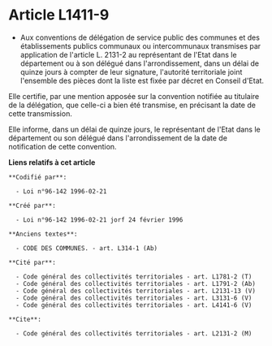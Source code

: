 # Article L1411-9

- Aux conventions de délégation de service public des communes et des établissements publics communaux ou intercommunaux
transmises par application de l'article L. 2131-2 au représentant de l'Etat dans le département ou à son délégué dans
l'arrondissement, dans un délai de quinze jours à compter de leur signature, l'autorité territoriale joint l'ensemble des
pièces dont la liste est fixée par décret en Conseil d'Etat.

Elle certifie, par une mention apposée sur la convention notifiée au titulaire de la délégation, que celle-ci a bien été
transmise, en précisant la date de cette transmission.

Elle informe, dans un délai de quinze jours, le représentant de l'Etat dans le département ou son délégué dans
l'arrondissement de la date de notification de cette convention.

**Liens relatifs à cet article**

	**Codifié par**:

	  - Loi n°96-142 1996-02-21

	**Créé par**:

	  - Loi n°96-142 1996-02-21 jorf 24 février 1996

	**Anciens textes**:

	  - CODE DES COMMUNES. - art. L314-1 (Ab)

	**Cité par**:

	  - Code général des collectivités territoriales - art. L1781-2 (T)
	  - Code général des collectivités territoriales - art. L1791-2 (Ab)
	  - Code général des collectivités territoriales - art. L2131-13 (V)
	  - Code général des collectivités territoriales - art. L3131-6 (V)
	  - Code général des collectivités territoriales - art. L4141-6 (V)

	**Cite**:

	  - Code général des collectivités territoriales - art. L2131-2 (M)
